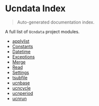 # Ucndata Index

> Auto-generated documentation index.

A full list of `Ucndata` project modules.

- [applylist](./applylist.md#applylist)
- [Constants](./constants.md#constants)
- [Datetime](./datetime.md#datetime)
- [Exceptions](./exceptions.md#exceptions)
- [Merge](./merge.md#merge)
- [Read](./read.md#read)
- [Settings](./settings.md#settings)
- [tsubfile](./tsubfile.md#tsubfile)
- [ucnbase](./ucnbase.md#ucnbase)
- [ucncycle](./ucncycle.md#ucncycle)
- [ucnperiod](./ucnperiod.md#ucnperiod)
- [ucnrun](./ucnrun.md#ucnrun)
